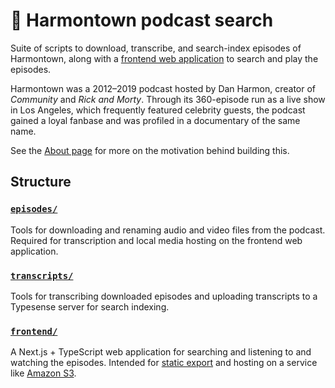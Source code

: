 # 🎤 Harmontown podcast search

Suite of scripts to download, transcribe, and search-index episodes of Harmontown, along with a [frontend web application]() to search and play the episodes.

Harmontown was a 2012–2019 podcast hosted by Dan Harmon, creator of _Community_ and _Rick and Morty_. Through its 360-episode run as a live show in Los Angeles, which frequently featured celebrity guests, the podcast gained a loyal fanbase and was profiled in a documentary of the same name.

See the [About page]() for more on the motivation behind building this.

## Structure

### [`episodes/`](/episodes)

Tools for downloading and renaming audio and video files from the podcast. Required for transcription and local media hosting on the frontend web application.

### [`transcripts/`](/transcripts)

Tools for transcribing downloaded episodes and uploading transcripts to a Typesense server for search indexing.

### [`frontend/`](/frontend)

A Next.js + TypeScript web application for searching and listening to and watching the episodes. Intended for [static export](https://nextjs.org/docs/app/building-your-application/deploying/static-exports) and hosting on a service like [Amazon S3](https://aws.amazon.com/s3/).
